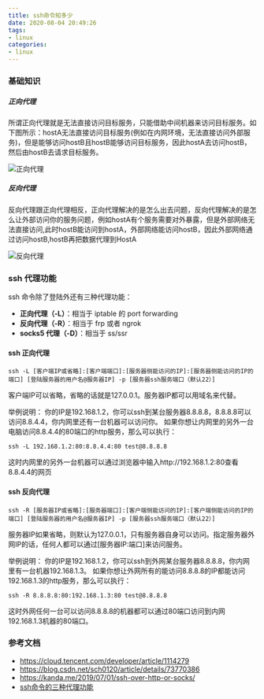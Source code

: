 ```yaml
---
title: ssh命令知多少
date: 2020-08-04 20:49:26
tags:
- linux
categories:
- linux
---
```


### 基础知识

##### 正向代理

所谓正向代理就是无法直接访问目标服务，只能借助中间机器来访问目标服务。如下图所示：hostA无法直接访问目标服务(例如在内网环境，无法直接访问外部服务)，但是能够访问hostB且hostB能够访问目标服务，因此hostA去访问hostB，然后由hostB去请求目标服务。

![正向代理](https://tva1.sinaimg.cn/large/008eGmZEly1gp4kdcrt5fj31a60juq8m.jpg)

##### 反向代理

反向代理跟正向代理相反，正向代理解决的是怎么出去问题，反向代理解决的是怎么让外部访问你的服务问题，例如hostA有个服务需要对外暴露，但是外部网络无法直接访问,此时hostB能访问到hostA，外部网络能访问hostB，因此外部网络通过访问hostB,hostB再把数据代理到HostA

![反向代理](https://tva1.sinaimg.cn/large/008eGmZEly1gp4kt6oa33j31a60g4af8.jpg)



### ssh 代理功能

ssh 命令除了登陆外还有三种代理功能：

- **正向代理（-L）**：相当于 iptable 的 port forwarding
- **反向代理（-R）**：相当于 frp 或者 ngrok
- **socks5 代理（-D）**：相当于 ss/ssr

#### ssh 正向代理

```shell
ssh -L [客户端IP或省略]:[客户端端口]:[服务器侧能访问的IP]:[服务器侧能访问的IP的端口] [登陆服务器的用户名@服务器IP] -p [服务器ssh服务端口（默认22）]

```

客户端IP可以省略，省略的话就是127.0.0.1。服务器IP都可以用域名来代替。

举例说明： 你的IP是192.168.1.2，你可以ssh到某台服务器8.8.8.8，8.8.8.8可以访问8.8.4.4，你内网里还有一台机器可以访问你。 如果你想让内网里的另外一台电脑访问8.8.4.4的80端口的http服务，那么可以执行：

```shell
ssh -L 192.168.1.2:80:8.8.4.4:80 test@8.8.8.8
```

这时内网里的另外一台机器可以通过浏览器中输入http://192.168.1.2:80查看8.8.4.4的网页

#### ssh 反向代理

````shell
ssh -R [服务器IP或省略]:[服务器端口]:[客户端侧能访问的IP]:[客户端侧能访问的IP的端口] [登陆服务器的用户名@服务器IP] -p [服务器ssh服务端口（默认22）]
````

服务器IP如果省略，则默认为127.0.0.1，只有服务器自身可以访问。指定服务器外网IP的话，任何人都可以通过[服务器IP:端口]来访问服务。

举例说明： 你的IP是192.168.1.2，你可以ssh到外网某台服务器8.8.8.8，你内网里有一台机器192.168.1.3。 如果你想让外网所有的能访问8.8.8.8的IP都能访问192.168.1.3的http服务，那么可以执行：

```shell
ssh -R 8.8.8.8:80:192.168.1.3:80 test@8.8.8.8
```

这时外网任何一台可以访问8.8.8.8的机器都可以通过80端口访问到内网192.168.1.3机器的80端口。

### 参考文档

- https://cloud.tencent.com/developer/article/1114279
- https://blog.csdn.net/sch0120/article/details/73770386
- https://kanda.me/2019/07/01/ssh-over-http-or-socks/
- [ssh命令的三种代理功能](https://www.cnblogs.com/cangqinglang/p/12732661.html)

